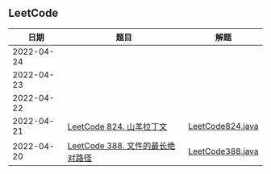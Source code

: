 ## LeetCode

| 日期         | 题目                                                                                      | 解题                                                                                                                              |
|------------|-----------------------------------------------------------------------------------------|---------------------------------------------------------------------------------------------------------------------------------|
| 2022-04-24 |                                                                                         |                                                                                                                                 |
| 2022-04-23 |                                                                                         |                                                                                                                                 |
| 2022-04-22 |                                                                                         |                                                                                                                                 |
| 2022-04-21 | [LeetCode 824. 山羊拉丁文](https://leetcode-cn.com/problems/goat-latin/) | [LeetCode824.java](https://github.com/niumoo/JavaNotes/blob/master/leetcode/src/main/java/com/wdbyte/leetcode/LeetCode824.java) |
| 2022-04-20 | [LeetCode 388. 文件的最长绝对路径](https://leetcode-cn.com/problems/longest-absolute-file-path/) | [LeetCode388.java](https://github.com/niumoo/JavaNotes/blob/master/leetcode/src/main/java/com/wdbyte/leetcode/LeetCode388.java) |


